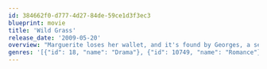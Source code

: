 ```yaml
---
id: 384662f0-d777-4d27-84de-59ce1d3f3ec3
blueprint: movie
title: 'Wild Grass'
release_date: '2009-05-20'
overview: "Marguerite loses her wallet, and it's found by Georges, a seemingly happy head of family. As he looks through the wallet and examines the photos of Marguerite, he finds he's fascinated with her and her life, and soon his curiosity about her becomes an obsession."
genres: '[{"id": 18, "name": "Drama"}, {"id": 10749, "name": "Romance"}]'
---
```

